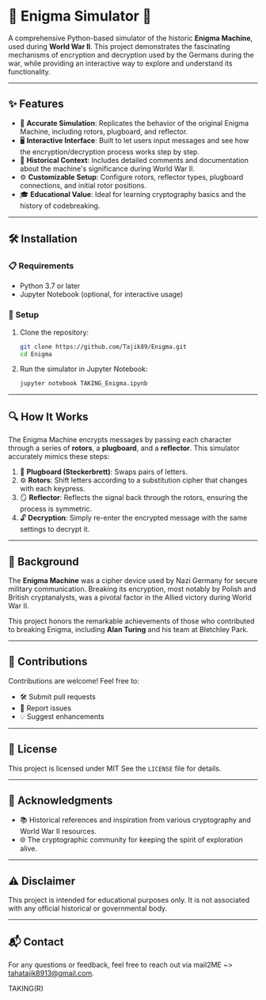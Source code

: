 # 🌟 Enigma Simulator 🌟

A comprehensive Python-based simulator of the historic **Enigma Machine**, used during **World War II**. This project demonstrates the fascinating mechanisms of encryption and decryption used by the Germans during the war, while providing an interactive way to explore and understand its functionality.

---

## ✨ Features

- 🔐 **Accurate Simulation**: Replicates the behavior of the original Enigma Machine, including rotors, plugboard, and reflector.
- 🖥️ **Interactive Interface**: Built to let users input messages and see how the encryption/decryption process works step by step.
- 📖 **Historical Context**: Includes detailed comments and documentation about the machine's significance during World War II.
- ⚙️ **Customizable Setup**: Configure rotors, reflector types, plugboard connections, and initial rotor positions.
- 🎓 **Educational Value**: Ideal for learning cryptography basics and the history of codebreaking.

---

## 🛠️ Installation

### 📋 Requirements

- Python 3.7 or later
- Jupyter Notebook (optional, for interactive usage)

### 🚀 Setup

1. Clone the repository:

   ```bash
   git clone https://github.com/Tajik89/Enigma.git
   cd Enigma
   ```
2. Run the simulator in Jupyter Notebook:

   ```bash
   jupyter notebook TAKING_Enigma.ipynb
   ```

---

## 🔍 How It Works

The Enigma Machine encrypts messages by passing each character through a series of **rotors**, a **plugboard**, and a **reflector**. This simulator accurately mimics these steps:

1. 🔄 **Plugboard (Steckerbrett)**: Swaps pairs of letters.
2. ⚙️ **Rotors**: Shift letters according to a substitution cipher that changes with each keypress.
3. 🪞 **Reflector**: Reflects the signal back through the rotors, ensuring the process is symmetric.
4. 🔓 **Decryption**: Simply re-enter the encrypted message with the same settings to decrypt it.

---

## 📜 Background

The **Enigma Machine** was a cipher device used by Nazi Germany for secure military communication. Breaking its encryption, most notably by Polish and British cryptanalysts, was a pivotal factor in the Allied victory during World War II.

This project honors the remarkable achievements of those who contributed to breaking Enigma, including **Alan Turing** and his team at Bletchley Park.

---

## 🤝 Contributions

Contributions are welcome! Feel free to:

- 🛠️ Submit pull requests
- 🐛 Report issues
- 💡 Suggest enhancements

---

## 📄 License

This project is licensed under MIT See the `LICENSE` file for details.

---

## 🙏 Acknowledgments

- 📚 Historical references and inspiration from various cryptography and World War II resources.
- 🌐 The cryptographic community for keeping the spirit of exploration alive.

---

## ⚠️ Disclaimer

This project is intended for educational purposes only. It is not associated with any official historical or governmental body.

---

## 📬 Contact

For any questions or feedback, feel free to reach out via mail2ME ~> tahatajik8913@gmail.com.

TAKING(R)
